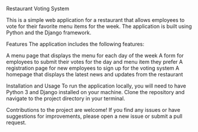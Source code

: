 Restaurant Voting System

This is a simple web application for a restaurant that allows employees to vote for their favorite menu items for the week. The application is built using Python and the Django framework.

Features
The application includes the following features:

A menu page that displays the menu for each day of the week
A form for employees to submit their votes for the day and menu item they prefer
A registration page for new employees to sign up for the voting system
A homepage that displays the latest news and updates from the restaurant

Installation and Usage
To run the application locally, you will need to have Python 3 and Django installed on your machine. Clone the repository and navigate to the project directory in your terminal.

Contributions to the project are welcome! If you find any issues or have suggestions for improvements, please open a new issue or submit a pull request.

